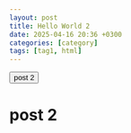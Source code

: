 ```yaml
---
layout: post
title: Hello World 2
date: 2025-04-16 20:36 +0300
categories: [category]
tags: [tag1, html]
---
```


<!-- Button HTML and JavaScript -->
<button id="myButton">post 2</button>

<script>
  document.getElementById("myButton").addEventListener("click", function() {
    alert("Hello, World!");
  });
</script>

# post 2